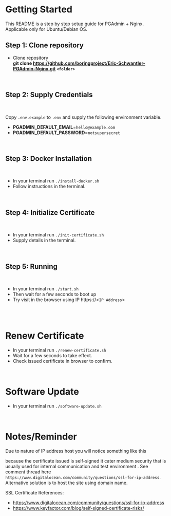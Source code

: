 

# Getting Started
This README is a step by step setup guide for PGAdmin + Nginx. Applicable only for Ubuntu/Debian OS.

## Step 1: Clone repository
* Clone repository <br /> **git clone https://github.com/boringproject/Eric-Schwantler-PGAdmin-Nginx.git `<folder>`**

<br/>

## Step 2: Supply Credentials
<br/>

Copy `.env.example` to `.env` and supply the following environment variable.

* **PGADMIN_DEFAULT_EMAIL**=`hello@example.com`
* **PGADMIN_DEFAULT_PASSWORD**=`notsupersecret`

<br/>

## Step 3: Docker Installation
<br/>

* In your terminal run `./install-docker.sh`
* Follow instructions in the terminal.
<br/>

## Step 4: Initialize Certificate
<br/>

* In your terminal run `./init-certificate.sh`
* Supply details in the terminal.
<br/>

## Step 5: Running
<br/>

* In your terminal run `./start.sh`
* Then wait for a few seconds to boot up
* Try visit in the browser using IP https://<`IP Address`>

<br/>
<br/>

# Renew Certificate

* In your terminal run `./renew-certificate.sh`
* Wait for a few seconds to take effect.
* Check issued certificate in browser to confirm.

<br/>

# Software Update

* In your terminal run `./software-update.sh`

<br/>

# Notes/Reminder

Due to nature of IP address host you will notice something like this

because the certificate issued is self-signed it cater medium security that is usually used for internal communication and test environment . See comment thread here `https://www.digitalocean.com/community/questions/ssl-for-ip-address`. Alternative solution is to host the site using domain name.
<br />

SSL Certificate References:
* https://www.digitalocean.com/community/questions/ssl-for-ip-address
* https://www.keyfactor.com/blog/self-signed-certificate-risks/

